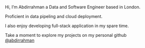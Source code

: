Hi, I’m Abdirrahman a Data and Software Engineer based in London.

Proficient in data pipeling and cloud deployment.

I also enjoy developing full-stack application in my spare time.

Take a moment to explore my projects on my personal github <a href="https://github.com/abdirrahman">@abdirrahman</a>

<!---
abdirrahmansl/abdirrahmansl is a ✨ special ✨ repository because its `README.md` (this file) appears on your GitHub profile.
You can click the Preview link to take a look at your changes.
--->
